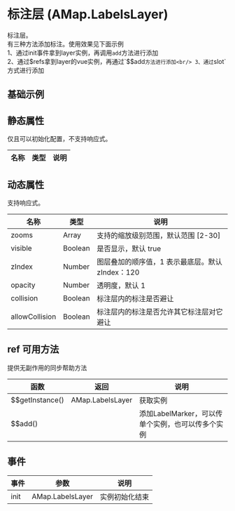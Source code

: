 # 标注层 (AMap.LabelsLayer)
标注层。<br/>
有三种方法添加标注。使用效果见下面示例<br/>
1、通过init事件拿到layer实例，再调用`add`方法进行添加<br/>
2、通过$refs拿到layer的vue实例，再通过`$$add`方法进行添加<br/>
3、通过`slot`方式进行添加

## 基础示例

<vuep template="#example"></vuep>

<script v-pre type="text/x-template" id="example">

  <template>
    <div class="amap-page-container">
      <el-amap  :zoom="zoom" :center="center" class="amap-demo">
        <el-amap-layer-labels ref="labels" :visible="visible" :collision="false" @init="init">
          <el-amap-label-marker :position="labelOptions.position" :text="labelOptions.text" :icon="labelOptions.icon"></el-amap-label-marker>
        </el-amap-layer-labels>
      </el-amap>
      <div class="toolbar">
        <button type="button" name="button" @click="toggleVisible">{{visible ? '隐藏图层' : '显示图层'}}</button>
      </div>
    </div>
  </template>

  <style>
    .amap-demo {
      height: 300px;
    }
  </style>

  <script>
    module.exports = {
      name: 'amap-page',
      data() {
        return {
          zoom: 14,
          center: [121.5273285, 31.21515044],
          visible: true,
          labelOptions: {
            position: [121.5495395, 31.21515044],
            text: {
              content: '测试slot',
              direction: 'right',
              style: {
                  fontSize: 15,
                  fillColor: '#fff',
                  strokeColor: 'rgba(255,0,0,0.5)',
                  strokeWidth: 2,
                  padding: [3, 10],
                  backgroundColor: 'yellow',
                  borderColor: '#ccc',
                  borderWidth: 3,
              }
            },
            icon: {
              image: 'https://a.amap.com/jsapi_demos/static/images/poi-marker.png',
              anchor: 'bottom-center',
              size: [25, 34],
              clipOrigin: [459, 92],
              clipSize: [50, 68]
            }
          }
        };
      },
      methods: {
        toggleVisible(){
          this.visible = !this.visible;
        },
        init(layer){
          this.$refs.labels.$$add(new AMap.LabelMarker({
              position: [121.5273285, 31.21515044],
              opacity: 1,
              zIndex: 2,
              icon: {
                  image: 'https://a.amap.com/jsapi_demos/static/images/poi-marker.png',
                  anchor: 'bottom-center',
                  size: [25, 34],
                  clipOrigin: [459, 92],
                  clipSize: [50, 68]
              },
              text: {
                  content: '测试$refs $$add',
                  direction: 'right',
                  style: {
                      fontSize: 15,
                      fillColor: '#fff',
                      strokeColor: 'rgba(255,0,0,0.5)',
                      strokeWidth: 2,
                      padding: [3, 10],
                      backgroundColor: 'yellow',
                      borderColor: '#ccc',
                      borderWidth: 3,
                  }
              }
          }));
          layer.add(new AMap.LabelMarker({
              position: [121.4973285, 31.21515044],
              opacity: 1,
              zIndex: 2,
              icon: {
                  image: 'https://a.amap.com/jsapi_demos/static/images/poi-marker.png',
                  anchor: 'bottom-center',
                  size: [25, 34],
                  clipOrigin: [459, 92],
                  clipSize: [50, 68]
              },
              text: {
                  content: '测试layer.add',
                  direction: 'right',
                  style: {
                      fontSize: 15,
                      fillColor: '#fff',
                      strokeColor: 'rgba(255,0,0,0.5)',
                      strokeWidth: 2,
                      padding: [3, 10],
                      backgroundColor: 'yellow',
                      borderColor: '#ccc',
                      borderWidth: 3,
                  }
              }
          }))
        }
      }
    };
  </script>

</script>


## 静态属性
仅且可以初始化配置，不支持响应式。

名称 | 类型 | 说明
---|---|---|

## 动态属性
支持响应式。

名称 | 类型 | 说明
---|---|---|
zooms | Array | 支持的缩放级别范围，默认范围 [2-30]
visible | Boolean | 是否显示，默认 true
zIndex | Number | 图层叠加的顺序值，1 表示最底层。默认 zIndex：120
opacity | Number | 透明度，默认 1
collision | Boolean | 标注层内的标注是否避让
allowCollision | Boolean | 标注层内的标注是否允许其它标注层对它避让

## ref 可用方法
提供无副作用的同步帮助方法

函数 | 返回 | 说明
---|---|---|
$$getInstance() | AMap.LabelsLayer | 获取实例
$$add() | | 添加LabelMarker，可以传单个实例，也可以传多个实例

## 事件

事件 | 参数 | 说明
---|---|---|
init | AMap.LabelsLayer | 实例初始化结束


